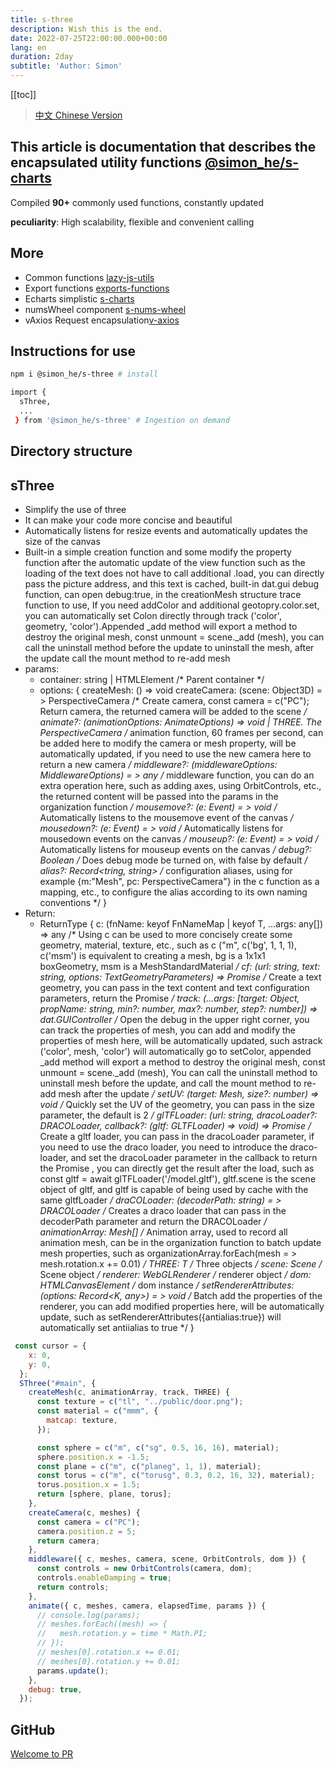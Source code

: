 ```yaml
---
title: s-three
description: Wish this is the end.
date: 2022-07-25T22:00:00.000+00:00
lang: en
duration: 2day
subtitle: 'Author: Simon'
---
```


<script setup lang="ts">
const directoryList = {
  "sThree":"threejs封装函数",
}
</script>

[[toc]]

> [中文 Chinese Version](/posts/three-zh)

## This article is documentation that describes the encapsulated utility functions [@simon_he/s-charts](https://www.npmjs.com/package/@simon_he/s-three)
Compiled <strong>90+</strong> commonly used functions, constantly updated<vivid-typing content="......" inline-block :infinity="true"></vivid-typing>
<div flex="~" ><strong>peculiarity</strong><span>: High scalability, flexible and convenient calling <span i-fluent:flash-28-filled bg-amber  /></span></div>

## More
- Common functions [lazy-js-utils](/posts/ToolsFunction)
- Export functions [exports-functions](/posts/exportsfunction)
- Echarts simplistic [s-charts](/posts/charts)
- numsWheel component [s-nums-wheel](/posts/numsWheel)
- vAxios Request encapsulation[v-axios](/posts/vAxios)

## Instructions for use
```bash
npm i @simon_he/s-three # install

import { 
  sThree,
  ...
 } from '@simon_he/s-three' # Ingestion on demand

```

## Directory structure
<Directory type="zh" :lists="directoryList"></Directory>


## sThree
- Simplify the use of three
- It can make your code more concise and beautiful
- Automatically listens for resize events and automatically updates the size of the canvas
- Built-in a simple creation function and some modify the property function after the automatic update of the view function such as the loading of the text does not have to call additional .load, you can directly pass the picture address, and this text is cached, built-in dat.gui debug function, can open debug:true, in the creationMesh structure trace function to use, If you need addColor and additional geotopry.color.set, you can automatically set Colon directly through track ('color', geometry, 'color').Appended _add method will export a method to destroy the original mesh, const unmount = scene._add (mesh), you can call the uninstall method before the update to uninstall the mesh, after the update call the mount method to re-add mesh 
- params:
  - container: string | HTMLElement /* Parent container */
  - options: {
    createMesh: () => void
    createCamera: (scene: Object3D) = > PerspectiveCamera /* Create camera, const camera = c("PC"); Return camera, the returned camera will be added to the scene */
    animate?: (animationOptions: AnimateOptions) => void | THREE. The PerspectiveCamera /* animation function, 60 frames per second, can be added here to modify the camera or mesh property, will be automatically updated, if you need to use the new camera here to return a new camera */
    middleware?: (middlewareOptions: MiddlewareOptions) = > any /* middleware function, you can do an extra operation here, such as adding axes, using OrbitControls, etc., the returned content will be passed into the params in the organization function */
    mousemove?: (e: Event) = > void /* Automatically listens to the mousemove event of the canvas */
    mousedown?: (e: Event) = > void /* Automatically listens for mousedown events on the canvas */
    mouseup?: (e: Event) = > void /* Automatically listens for mouseup events on the canvas */
    debug?: Boolean /* Does debug mode be turned on, with false by default */
    alias?: Record<tring, string> /* configuration aliases, using for example {m:"Mesh", pc: PerspectiveCamera"} in the c function as a mapping, etc., to configure the alias according to its own naming conventions */
  }
- Return:
  - ReturnType {
    c: (fnName: keyof FnNameMap | keyof T, ...args: any[]) => any /* Using c can be used to more concisely create some geometry, material, texture, etc., such as c ("m", c('bg', 1, 1, 1), c('msm') is equivalent to creating a mesh, bg is a 1x1x1 boxGeometry, msm is a MeshStandardMaterial */
    cf: (url: string, text: string, options: TextGeometryParameters) => Promise /* Create a text geometry, you can pass in the text content and text configuration parameters, return the Promise */
    track: (...args: [target: Object, propName: string, min?: number, max?: number, step?: number]) => dat.GUIController /* Open the debug in the upper right corner, you can track the properties of mesh, you can add and modify the properties of mesh here, will be automatically updated, such astrack ('color', mesh, 'color') will automatically go to setColor, appended _add method will export a method to destroy the original mesh, const unmount = scene._add (mesh), You can call the uninstall method to uninstall mesh before the update, and call the mount method to re-add mesh after the update */
    setUV: (target: Mesh, size?: number) => void /* Quickly set the UV of the geometry, you can pass in the size parameter, the default is 2 */
    glTFLoader: (url: string, dracoLoader?: DRACOLoader, callback?: (gltf: GLTFLoader) => void) => Promise /* Create a gltf loader, you can pass in the dracoLoader parameter, if you need to use the draco loader, you need to introduce the draco-loader, and set the dracoLoader parameter in the callback to return the Promise , you can directly get the result after the load, such as const gltf = await glTFLoader('/model.gltf'), gltf.scene is the scene object of gltf, and gltf is capable of being used by cache with the same gltfLoader */
    draCOLoader: (decoderPath: string) = > DRACOLoader /* Creates a draco loader that can pass in the decoderPath parameter and return the DRACOLoader */
    animationArray: Mesh[] /* Animation array, used to record all animation mesh, can be in the organization function to batch update mesh properties, such as organizationArray.forEach(mesh = > mesh.rotation.x += 0.01) */
    THREE: T /* Three objects */
    scene: Scene /* Scene object */
    renderer: WebGLRenderer /* renderer object */
    dom: HTMLCanvasElement /* dom instance */
    setRendererAttributes: (options: Record<K, any>) = > void /* Batch add the properties of the renderer, you can add modified properties here, will be automatically update, such as setRendererAttributes({antialias:true}) will automatically set antiialias to true */
  }
```javascript
 const cursor = {
    x: 0,
    y: 0,
  };
  SThree("#main", {
    createMesh(c, animationArray, track, THREE) {
      const texture = c("tl", "../public/door.png");
      const material = c("mmm", {
        matcap: texture,
      });

      const sphere = c("m", c("sg", 0.5, 16, 16), material);
      sphere.position.x = -1.5;
      const plane = c("m", c("planeg", 1, 1), material);
      const torus = c("m", c("torusg", 0.3, 0.2, 16, 32), material);
      torus.position.x = 1.5;
      return [sphere, plane, torus];
    },
    createCamera(c, meshes) {
      const camera = c("PC");
      camera.position.z = 5;
      return camera;
    },
    middleware({ c, meshes, camera, scene, OrbitControls, dom }) {
      const controls = new OrbitControls(camera, dom);
      controls.enableDamping = true;
      return controls;
    },
    animate({ c, meshes, camera, elapsedTime, params }) {
      // console.log(params);
      // meshes.forEach((mesh) => {
      //   mesh.rotation.y = time * Math.PI;
      // });
      // meshes[0].rotation.x += 0.01;
      // meshes[0].rotation.y += 0.01;
      params.update();
    },
    debug: true,
  });
```


## GitHub
[Welcome to PR](https://github.com/Simon-He95/sThree)
